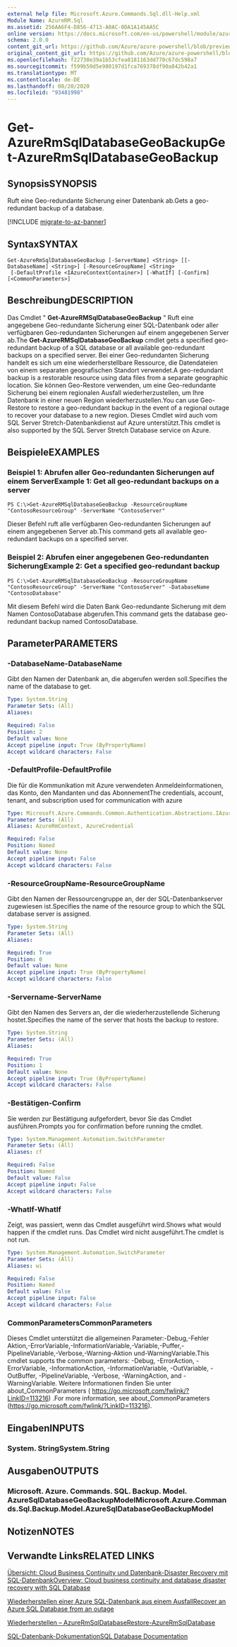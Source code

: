 ```yaml
---
external help file: Microsoft.Azure.Commands.Sql.dll-Help.xml
Module Name: AzureRM.Sql
ms.assetid: 256AA6F4-D856-4713-A0AC-0DA1A145AA5C
online version: https://docs.microsoft.com/en-us/powershell/module/azurerm.sql/get-azurermsqldatabasegeobackup
schema: 2.0.0
content_git_url: https://github.com/Azure/azure-powershell/blob/preview/src/ResourceManager/Sql/Commands.Sql/help/Get-AzureRMSqlDatabaseGeoBackup.md
original_content_git_url: https://github.com/Azure/azure-powershell/blob/preview/src/ResourceManager/Sql/Commands.Sql/help/Get-AzureRMSqlDatabaseGeoBackup.md
ms.openlocfilehash: f22730e39a1b53cfea8181163dd770c67dc598a7
ms.sourcegitcommit: f599b50d5e980197d1fca769378df90a842b42a1
ms.translationtype: MT
ms.contentlocale: de-DE
ms.lasthandoff: 08/20/2020
ms.locfileid: "93481998"
---
```

# <span data-ttu-id="5ab1b-101">Get-AzureRmSqlDatabaseGeoBackup</span><span class="sxs-lookup"><span data-stu-id="5ab1b-101">Get-AzureRmSqlDatabaseGeoBackup</span></span>

## <span data-ttu-id="5ab1b-102">Synopsis</span><span class="sxs-lookup"><span data-stu-id="5ab1b-102">SYNOPSIS</span></span>
<span data-ttu-id="5ab1b-103">Ruft eine Geo-redundante Sicherung einer Datenbank ab.</span><span class="sxs-lookup"><span data-stu-id="5ab1b-103">Gets a geo-redundant backup of a database.</span></span>

[!INCLUDE [migrate-to-az-banner](../../includes/migrate-to-az-banner.md)]

## <span data-ttu-id="5ab1b-104">Syntax</span><span class="sxs-lookup"><span data-stu-id="5ab1b-104">SYNTAX</span></span>

```
Get-AzureRmSqlDatabaseGeoBackup [-ServerName] <String> [[-DatabaseName] <String>] [-ResourceGroupName] <String>
 [-DefaultProfile <IAzureContextContainer>] [-WhatIf] [-Confirm] [<CommonParameters>]
```

## <span data-ttu-id="5ab1b-105">Beschreibung</span><span class="sxs-lookup"><span data-stu-id="5ab1b-105">DESCRIPTION</span></span>
<span data-ttu-id="5ab1b-106">Das Cmdlet " **Get-AzureRMSqlDatabaseGeoBackup** " Ruft eine angegebene Geo-redundante Sicherung einer SQL-Datenbank oder aller verfügbaren Geo-redundanten Sicherungen auf einem angegebenen Server ab.</span><span class="sxs-lookup"><span data-stu-id="5ab1b-106">The **Get-AzureRMSqlDatabaseGeoBackup** cmdlet gets a specified geo-redundant backup of a SQL database or all available geo-redundant backups on a specified server.</span></span>
<span data-ttu-id="5ab1b-107">Bei einer Geo-redundanten Sicherung handelt es sich um eine wiederherstellbare Ressource, die Datendateien von einem separaten geografischen Standort verwendet.</span><span class="sxs-lookup"><span data-stu-id="5ab1b-107">A geo-redundant backup is a restorable resource using data files from a separate geographic location.</span></span>
<span data-ttu-id="5ab1b-108">Sie können Geo-Restore verwenden, um eine Geo-redundante Sicherung bei einem regionalen Ausfall wiederherzustellen, um Ihre Datenbank in einer neuen Region wiederherzustellen.</span><span class="sxs-lookup"><span data-stu-id="5ab1b-108">You can use Geo-Restore to restore a geo-redundant backup in the event of a regional outage to recover your database to a new region.</span></span>
<span data-ttu-id="5ab1b-109">Dieses Cmdlet wird auch vom SQL Server Stretch-Datenbankdienst auf Azure unterstützt.</span><span class="sxs-lookup"><span data-stu-id="5ab1b-109">This cmdlet is also supported by the SQL Server Stretch Database service on Azure.</span></span>

## <span data-ttu-id="5ab1b-110">Beispiele</span><span class="sxs-lookup"><span data-stu-id="5ab1b-110">EXAMPLES</span></span>

### <span data-ttu-id="5ab1b-111">Beispiel 1: Abrufen aller Geo-redundanten Sicherungen auf einem Server</span><span class="sxs-lookup"><span data-stu-id="5ab1b-111">Example 1: Get all geo-redundant backups on a server</span></span>
```
PS C:\>Get-AzureRMSqlDatabaseGeoBackup -ResourceGroupName "ContosoResourceGroup" -ServerName "ContosoServer"
```

<span data-ttu-id="5ab1b-112">Dieser Befehl ruft alle verfügbaren Geo-redundanten Sicherungen auf einem angegebenen Server ab.</span><span class="sxs-lookup"><span data-stu-id="5ab1b-112">This command gets all available geo-redundant backups on a specified server.</span></span>

### <span data-ttu-id="5ab1b-113">Beispiel 2: Abrufen einer angegebenen Geo-redundanten Sicherung</span><span class="sxs-lookup"><span data-stu-id="5ab1b-113">Example 2: Get a specified geo-redundant backup</span></span>
```
PS C:\>Get-AzureRMSqlDatabaseGeoBackup -ResourceGroupName "ContosoResourceGroup" -ServerName "ContosoServer" -DatabaseName "ContosoDatabase"
```

<span data-ttu-id="5ab1b-114">Mit diesem Befehl wird die Daten Bank Geo-redundante Sicherung mit dem Namen ContosoDatabase abgerufen.</span><span class="sxs-lookup"><span data-stu-id="5ab1b-114">This command gets the database geo-redundant backup named ContosoDatabase.</span></span>

## <span data-ttu-id="5ab1b-115">Parameter</span><span class="sxs-lookup"><span data-stu-id="5ab1b-115">PARAMETERS</span></span>

### <span data-ttu-id="5ab1b-116">-DatabaseName</span><span class="sxs-lookup"><span data-stu-id="5ab1b-116">-DatabaseName</span></span>
<span data-ttu-id="5ab1b-117">Gibt den Namen der Datenbank an, die abgerufen werden soll.</span><span class="sxs-lookup"><span data-stu-id="5ab1b-117">Specifies the name of the database to get.</span></span>

```yaml
Type: System.String
Parameter Sets: (All)
Aliases:

Required: False
Position: 2
Default value: None
Accept pipeline input: True (ByPropertyName)
Accept wildcard characters: False
```

### <span data-ttu-id="5ab1b-118">-DefaultProfile</span><span class="sxs-lookup"><span data-stu-id="5ab1b-118">-DefaultProfile</span></span>
<span data-ttu-id="5ab1b-119">Die für die Kommunikation mit Azure verwendeten Anmeldeinformationen, das Konto, den Mandanten und das Abonnement</span><span class="sxs-lookup"><span data-stu-id="5ab1b-119">The credentials, account, tenant, and subscription used for communication with azure</span></span>

```yaml
Type: Microsoft.Azure.Commands.Common.Authentication.Abstractions.IAzureContextContainer
Parameter Sets: (All)
Aliases: AzureRmContext, AzureCredential

Required: False
Position: Named
Default value: None
Accept pipeline input: False
Accept wildcard characters: False
```

### <span data-ttu-id="5ab1b-120">-ResourceGroupName</span><span class="sxs-lookup"><span data-stu-id="5ab1b-120">-ResourceGroupName</span></span>
<span data-ttu-id="5ab1b-121">Gibt den Namen der Ressourcengruppe an, der der SQL-Datenbankserver zugewiesen ist.</span><span class="sxs-lookup"><span data-stu-id="5ab1b-121">Specifies the name of the resource group to which the SQL database server is assigned.</span></span>

```yaml
Type: System.String
Parameter Sets: (All)
Aliases:

Required: True
Position: 0
Default value: None
Accept pipeline input: True (ByPropertyName)
Accept wildcard characters: False
```

### <span data-ttu-id="5ab1b-122">-Servername</span><span class="sxs-lookup"><span data-stu-id="5ab1b-122">-ServerName</span></span>
<span data-ttu-id="5ab1b-123">Gibt den Namen des Servers an, der die wiederherzustellende Sicherung hostet.</span><span class="sxs-lookup"><span data-stu-id="5ab1b-123">Specifies the name of the server that hosts the backup to restore.</span></span>

```yaml
Type: System.String
Parameter Sets: (All)
Aliases:

Required: True
Position: 1
Default value: None
Accept pipeline input: True (ByPropertyName)
Accept wildcard characters: False
```

### <span data-ttu-id="5ab1b-124">-Bestätigen</span><span class="sxs-lookup"><span data-stu-id="5ab1b-124">-Confirm</span></span>
<span data-ttu-id="5ab1b-125">Sie werden zur Bestätigung aufgefordert, bevor Sie das Cmdlet ausführen.</span><span class="sxs-lookup"><span data-stu-id="5ab1b-125">Prompts you for confirmation before running the cmdlet.</span></span>

```yaml
Type: System.Management.Automation.SwitchParameter
Parameter Sets: (All)
Aliases: cf

Required: False
Position: Named
Default value: False
Accept pipeline input: False
Accept wildcard characters: False
```

### <span data-ttu-id="5ab1b-126">-WhatIf</span><span class="sxs-lookup"><span data-stu-id="5ab1b-126">-WhatIf</span></span>
<span data-ttu-id="5ab1b-127">Zeigt, was passiert, wenn das Cmdlet ausgeführt wird.</span><span class="sxs-lookup"><span data-stu-id="5ab1b-127">Shows what would happen if the cmdlet runs.</span></span>
<span data-ttu-id="5ab1b-128">Das Cmdlet wird nicht ausgeführt.</span><span class="sxs-lookup"><span data-stu-id="5ab1b-128">The cmdlet is not run.</span></span>

```yaml
Type: System.Management.Automation.SwitchParameter
Parameter Sets: (All)
Aliases: wi

Required: False
Position: Named
Default value: False
Accept pipeline input: False
Accept wildcard characters: False
```

### <span data-ttu-id="5ab1b-129">CommonParameters</span><span class="sxs-lookup"><span data-stu-id="5ab1b-129">CommonParameters</span></span>
<span data-ttu-id="5ab1b-130">Dieses Cmdlet unterstützt die allgemeinen Parameter:-Debug,-Fehler Aktion,-ErrorVariable,-InformationVariable,-Variable,-Puffer,-PipelineVariable,-Verbose,-Warning-Aktion und-WarningVariable.</span><span class="sxs-lookup"><span data-stu-id="5ab1b-130">This cmdlet supports the common parameters: -Debug, -ErrorAction, -ErrorVariable, -InformationAction, -InformationVariable, -OutVariable, -OutBuffer, -PipelineVariable, -Verbose, -WarningAction, and -WarningVariable.</span></span> <span data-ttu-id="5ab1b-131">Weitere Informationen finden Sie unter about_CommonParameters ( https://go.microsoft.com/fwlink/?LinkID=113216) .</span><span class="sxs-lookup"><span data-stu-id="5ab1b-131">For more information, see about_CommonParameters (https://go.microsoft.com/fwlink/?LinkID=113216).</span></span>

## <span data-ttu-id="5ab1b-132">Eingaben</span><span class="sxs-lookup"><span data-stu-id="5ab1b-132">INPUTS</span></span>

### <span data-ttu-id="5ab1b-133">System. String</span><span class="sxs-lookup"><span data-stu-id="5ab1b-133">System.String</span></span>

## <span data-ttu-id="5ab1b-134">Ausgaben</span><span class="sxs-lookup"><span data-stu-id="5ab1b-134">OUTPUTS</span></span>

### <span data-ttu-id="5ab1b-135">Microsoft. Azure. Commands. SQL. Backup. Model. AzureSqlDatabaseGeoBackupModel</span><span class="sxs-lookup"><span data-stu-id="5ab1b-135">Microsoft.Azure.Commands.Sql.Backup.Model.AzureSqlDatabaseGeoBackupModel</span></span>

## <span data-ttu-id="5ab1b-136">Notizen</span><span class="sxs-lookup"><span data-stu-id="5ab1b-136">NOTES</span></span>

## <span data-ttu-id="5ab1b-137">Verwandte Links</span><span class="sxs-lookup"><span data-stu-id="5ab1b-137">RELATED LINKS</span></span>

[<span data-ttu-id="5ab1b-138">Übersicht: Cloud Business Continuity und Datenbank-Disaster Recovery mit SQL-Datenbank</span><span class="sxs-lookup"><span data-stu-id="5ab1b-138">Overview: Cloud business continuity and database disaster recovery with SQL Database</span></span>](https://go.microsoft.com/fwlink/?LinkId=746881)

[<span data-ttu-id="5ab1b-139">Wiederherstellen einer Azure SQL-Datenbank aus einem Ausfall</span><span class="sxs-lookup"><span data-stu-id="5ab1b-139">Recover an Azure SQL Database from an outage</span></span>](https://go.microsoft.com/fwlink/?LinkId=746882)

[<span data-ttu-id="5ab1b-140">Wiederherstellen – AzureRmSqlDatabase</span><span class="sxs-lookup"><span data-stu-id="5ab1b-140">Restore-AzureRmSqlDatabase</span></span>](./Restore-AzureRmSqlDatabase.md)

[<span data-ttu-id="5ab1b-141">SQL-Datenbank-Dokumentation</span><span class="sxs-lookup"><span data-stu-id="5ab1b-141">SQL Database Documentation</span></span>](https://docs.microsoft.com/azure/sql-database/)
